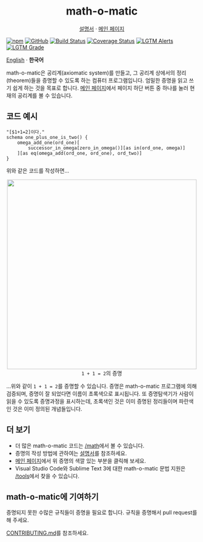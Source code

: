 <h1 align="center">math-o-matic</h1>
<p align="center"><a href="https://logico-philosophical.github.io/math-o-matic/docs/build/index.html">설명서</a> &middot; <a href="https://logico-philosophical.github.io/math-o-matic/web/index.html">메인 페이지</a></p>

[![npm](https://img.shields.io/npm/v/math-o-matic)](https://www.npmjs.com/package/math-o-matic)
[![GitHub](https://img.shields.io/github/license/logico-philosophical/math-o-matic)](https://github.com/logico-philosophical/math-o-matic/blob/master/LICENSE)
[![Build Status](https://img.shields.io/travis/com/logico-philosophical/math-o-matic)](https://travis-ci.com/logico-philosophical/math-o-matic)
[![Coverage Status](https://img.shields.io/coveralls/github/logico-philosophical/math-o-matic)](https://coveralls.io/github/logico-philosophical/math-o-matic?branch=master)
[![LGTM Alerts](https://img.shields.io/lgtm/alerts/github/logico-philosophical/math-o-matic)](https://lgtm.com/projects/g/logico-philosophical/math-o-matic/alerts/)
[![LGTM Grade](https://img.shields.io/lgtm/grade/javascript/github/logico-philosophical/math-o-matic)](https://lgtm.com/projects/g/logico-philosophical/math-o-matic/context:javascript)

[English](/README.md) &middot; **한국어**

math-o-matic은 공리계(axiomatic system)를 만들고, 그 공리계 상에서의 정리(theorem)들을 증명할 수 있도록 하는 컴퓨터 프로그램입니다. 엄밀한 증명을 읽고 쓰기 쉽게 하는 것을 목표로 합니다. [메인 페이지](https://logico-philosophical.github.io/math-o-matic/web/index.html)에서 페이지 하단 버튼 중 하나를 눌러 현재의 공리계를 볼 수 있습니다.

## 코드 예시

```
"[$1+1=2]이다."
schema one_plus_one_is_two() {
    omega_add_one(ord_one)[
        successor_in_omega[zero_in_omega()][as in(ord_one, omega)]
    ][as eq(omega_add(ord_one, ord_one), ord_two)]
}
```

위와 같은 코드를 작성하면&hellip;

<p align="center"><img src="https://i.imgur.com/nZm8nRL.png" width="500px"><br>
<code>1 + 1 = 2</code>의 증명</p>

&hellip;위와 같이 `1 + 1 = 2`를 증명할 수 있습니다. 증명은 math-o-matic 프로그램에 의해 검증되며, 증명이 잘 되었다면 이름이 초록색으로 표시됩니다. 또 증명탐색기가 사람이 읽을 수 있도록 증명과정을 표시하는데, 초록색인 것은 이미 증명된 정리들이며 파란색인 것은 이미 정의된 개념들입니다.

## 더 보기

* 더 많은 math-o-matic 코드는 [/math](/math)에서 볼 수 있습니다.
* 증명의 작성 방법에 관하여는 [설명서](https://logico-philosophical.github.io/math-o-matic/docs/build/index.html)를 참조하세요.
* [메인 페이지](https://logico-philosophical.github.io/math-o-matic/web/index.html)에서 위 증명의 색깔 있는 부분을 클릭해 보세요.
* Visual Studio Code와 Sublime Text 3에 대한 math-o-matic 문법 지원은 [/tools](/tools)에서 찾을 수 있습니다.

## math-o-matic에 기여하기

증명되지 못한 수많은 규칙들이 증명을 필요로 합니다. 규칙을 증명해서 pull request를 해 주세요.

[CONTRIBUTING.md](/CONTRIBUTING.md)를 참조하세요.
